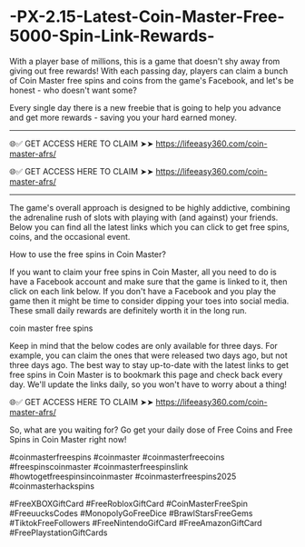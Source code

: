 # -PX-2.15-Latest-Coin-Master-Free-5000-Spin-Link-Rewards-
With a player base of millions, this is a game that doesn't shy away from giving out free rewards! With each passing day, players can claim a bunch of Coin Master free spins and coins from the game's Facebook, and let's be honest - who doesn't want some?

Every single day there is a new freebie that is going to help you advance and get more rewards - saving you your hard earned money.


**************************************

🌐✅ GET ACCESS HERE TO CLAIM ➤➤  https://lifeeasy360.com/coin-master-afrs/

🌐✅ GET ACCESS HERE TO CLAIM ➤➤  https://lifeeasy360.com/coin-master-afrs/

**************************************



The game's overall approach is designed to be highly addictive, combining the adrenaline rush of slots with playing with (and against) your friends. Below you can find all the latest links which you can click to get free spins, coins, and the occasional event.

How to use the free spins in Coin Master?

If you want to claim your free spins in Coin Master, all you need to do is have a Facebook account and make sure that the game is linked to it, then click on each link below. If you don't have a Facebook and you play the game then it might be time to consider dipping your toes into social media. These small daily rewards are definitely worth it in the long run.

coin master free spins

Keep in mind that the below codes are only available for three days. For example, you can claim the ones that were released two days ago, but not three days ago. The best way to stay up-to-date with the latest links to get free spins in Coin Master is to bookmark this page and check back every day. We'll update the links daily, so you won't have to worry about a thing!



🌐✅ GET ACCESS HERE TO CLAIM ➤➤  https://lifeeasy360.com/coin-master-afrs/



So, what are you waiting for? Go get your daily dose of Free Coins and Free Spins in Coin Master right now!


#coinmasterfreespins
#coinmaster
#coinmasterfreecoins
#freespinscoinmaster
#coinmasterfreespinslink
#howtogetfreespinsincoinmaster
#coinmasterfreespins2025
#coinmasterhackspins

#FreeXBOXGiftCard 
#FreeRobloxGiftCard 
#CoinMasterFreeSpin 
#FreeuucksCodes 
#MonopolyGoFreeDice 
#BrawlStarsFreeGems 
#TiktokFreeFollowers 
#FreeNintendoGifCard 
#FreeAmazonGiftCard 
#FreePlaystationGiftCards
